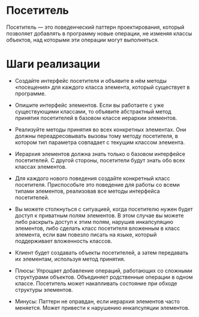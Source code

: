 # Посетитель

Посетитель — это поведенческий паттерн проектирования, который позволяет добавлять в программу новые операции, не изменяя классы объектов, над которыми эти операции могут выполняться.

# Шаги реализации
- Создайте интерфейс посетителя и объявите в нём методы «посещения» для каждого класса элемента, который существует в программе.

- Опишите интерфейс элементов. Если вы работаете с уже существующими классами, то объявите абстрактный метод принятия посетителей в базовом классе иерархии элементов.

- Реализуйте методы принятия во всех конкретных элементах. Они должны переадресовывать вызовы тому методу посетителя, в котором тип параметра совпадает с текущим классом элемента.

- Иерархия элементов должна знать только о базовом интерфейсе посетителей. С другой стороны, посетители будут знать обо всех классах элементов.

- Для каждого нового поведения создайте конкретный класс посетителя. Приспособьте это поведение для работы со всеми типами элементов, реализовав все методы интерфейса посетителей.

- Вы можете столкнуться с ситуацией, когда посетителю нужен будет доступ к приватным полям элементов. В этом случае вы можете либо раскрыть доступ к этим полям, нарушив инкапсуляцию элементов, либо сделать класс посетителя вложенным в класс элемента, если вам повезло писать на языке, который поддерживает вложенность классов.

- Клиент будет создавать объекты посетителей, а затем передавать их элементам, используя метод принятия.


- Плюсы:
 Упрощает добавление операций, работающих со сложными структурами объектов.
 Объединяет родственные операции в одном классе.
 Посетитель может накапливать состояние при обходе структуры элементов.

- Минусы:
 Паттерн не оправдан, если иерархия элементов часто меняется.
 Может привести к нарушению инкапсуляции элементов.
